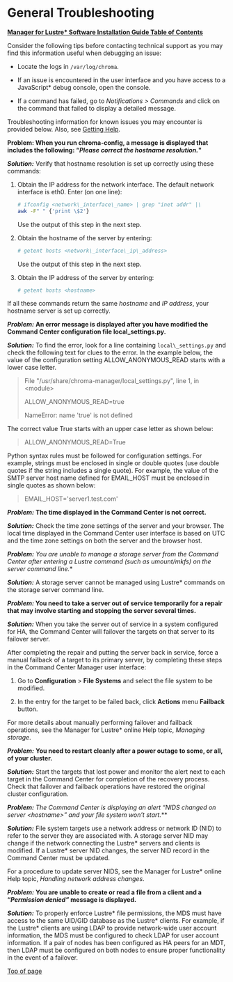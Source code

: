 # <a name="1.0"></a>General Troubleshooting

[**Manager for Lustre\* Software Installation Guide Table of Contents**](ig_TOC.md)

Consider the following tips before contacting technical support as you
may find this information useful when debugging an issue:

-   Locate the logs in `/var/log/chroma`.

-   If an issue is encountered in the user interface and you have access
    to a JavaScript\* debug console, open the console.

-   If a command has failed, go to *Notifications &gt; Commands* and
    click on the command that failed to display a detailed message.

Troubleshooting information for known issues you may encounter is
provided below. Also, see [Getting Help](ig_ch_16_appD_getting_help.md).

**Problem: When you run chroma-config, a message is displayed that
includes the following: “*Please correct the hostname resolution.*"**

***Solution:*** Verify that hostname resolution is set up correctly
using these commands:

1.  Obtain the IP address for the network interface. The default network
    interface is eth0. Enter (on one line):

    ```bash
    # ifconfig <network\_interface\_name> | grep "inet addr" |\
    awk -F" " {'print \$2'}
    ```

    Use the output of this step in the next step.

1.  Obtain the hostname of the server by entering:

    ```bash
    # getent hosts <network\_interface\_ip\_address>
    ```
    Use the output of this step in the next step.

1.  Obtain the IP address of the server by entering:

    ```bash
    # getent hosts <hostname>
    ```

If all these commands return the same *hostname* and *IP address*, your
hostname server is set up correctly.

***Problem:*** **An error message is displayed after you have modified
the Command Center configuration file local\_settings.py.**

***Solution:*** To find the error, look for a line containing
`local\_settings.py` and check the following text for clues to the
error. In the example below, the value of the configuration setting
ALLOW\_ANONYMOUS\_READ starts with a lower case letter.

> File "/usr/share/chroma-manager/local\_settings.py", line 1, in
> &lt;module&gt;
>
> ALLOW\_ANONYMOUS\_READ=true
>
> NameError: name 'true' is not defined

The correct value True starts with an upper case letter as shown below:

> ALLOW\_ANONYMOUS\_READ=True

Python syntax rules must be followed for configuration settings. For
example, strings must be enclosed in single or double quotes (use double
quotes if the string includes a single quote). For example, the value of
the SMTP server host name defined for EMAIL\_HOST must be enclosed in
single quotes as shown below:

> EMAIL\_HOST='server1.test.com'

***Problem:*** **The time displayed in the Command Center is not
correct.**

***Solution:*** Check the time zone settings of the server and your
browser. The local time displayed in the Command Center user interface
is based on UTC and the time zone settings on both the server and the
browser host.

***Problem:*** **You are unable to manage a storage server from the
Command Center after entering a Lustre* command (such as umount/mkfs) on
the server command line.**

***Solution:*** A storage server cannot be managed using Lustre* commands
on the storage server command line. 

***Problem:* You need to take a server out of service temporarily for a
repair that may involve starting and stopping the server several
times.**

***Solution:*** When you take the server out of service in a system
configured for HA, the Command Center will failover the targets on that
server to its failover server.

After completing the repair and putting the server back in service,
force a manual failback of a target to its primary server, by completing
these steps in the Command Center Manager user interface:

1.  Go to **Configuration** &gt; **File Systems** and select the file
    system to be modified.

2.  In the entry for the target to be failed back, click **Actions**
    menu **Failback** button.

For more details about manually performing failover and failback
operations, see the Manager for Lustre\* online Help topic,
*Managing storage*.

***Problem:*** **You need to restart cleanly after a power outage to
some, or all, of your cluster.**

***Solution:*** Start the targets that lost power and monitor the alert
next to each target in the Command Center for completion of the recovery
process. Check that failover and failback operations have restored the
original cluster configuration.

***Problem:*** **The Command Center is displaying an alert *“NIDS
changed on server &lt;hostname&gt;”* and your file system won’t
start*.***

***Solution:*** File system targets use a network address or network ID
(NID) to refer to the server they are associated with. A storage server
NID may change if the network connecting the Lustre* servers and clients
is modified. If a Lustre* server NID changes, the server NID record in
the Command Center must be updated.

For a procedure to update server NIDS, see the Manager for
Lustre\* online Help topic, *Handling network address changes*.

***Problem:*** **You are unable to create or read a file from a client
and a “*Permission denied”* message is displayed.**

***Solution:*** To properly enforce Lustre* file permissions, the MDS
must have access to the same UID/GID database as the Lustre* clients. For
example, if the Lustre* clients are using LDAP to provide network-wide
user account information, the MDS must be configured to check LDAP for
user account information. If a pair of nodes has been configured as HA
peers for an MDT, then LDAP must be configured on both nodes to ensure
proper functionality in the event of a failover.

[Top of page](#1.0)